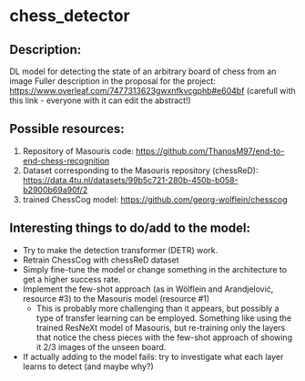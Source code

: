 # chess_detector

Description:
------------
DL model for detecting the state of an arbitrary board of chess from an image
Fuller description in the proposal for the project: https://www.overleaf.com/7477313623gwxnfkvcgphb#e604bf (carefull with this link - everyone with it can edit the abstract!)

Possible resources:
-------------------
1. Repository of Masouris code: https://github.com/ThanosM97/end-to-end-chess-recognition
2. Dataset corresponding to the Masouris repository (chessReD): https://data.4tu.nl/datasets/99b5c721-280b-450b-b058-b2900b69a90f/2
3. trained ChessCog model: https://github.com/georg-wolflein/chesscog

Interesting things to do/add to the model:
------------------------------------------
  * Try to make the detection transformer (DETR) work.
  * Retrain ChessCog with chessReD dataset
  * Simply fine-tune the model or change something in the architecture to get a higher success rate.
  * Implement the few-shot approach (as in Wölflein and Arandjelović, resource #3) to the Masouris model (resource #1)
     - This is probably more challenging than it appears, but possibly a type of transfer learning can be employed. Something like using the trained ResNeXt model of Masouris, but re-training only the layers that notice the chess pieces with the few-shot approach of showing it 2/3 images of the unseen board.
  * If actually adding to the model fails: try to investigate what each layer learns to detect (and maybe why?)
